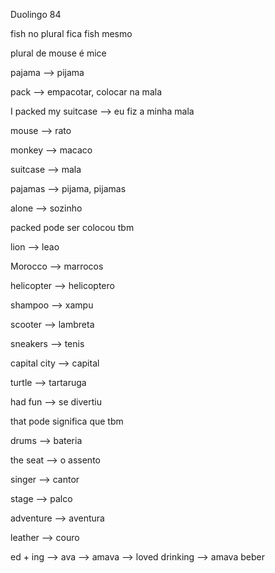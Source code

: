 <p>Duolingo 84</p>
<p>fish no plural fica fish mesmo</p>
<p>plural de mouse é mice</p>

<p>pajama --> pijama</p>

<p>pack --> empacotar, colocar na mala</p>
<p>I packed my suitcase --> eu fiz a minha mala</p>

<p>mouse --> rato</p>
<p>monkey --> macaco</p>
<p>suitcase --> mala</p>
<p>pajamas --> pijama, pijamas</p>
<p>alone --> sozinho</p>
<p>packed pode ser colocou tbm</p>
<p>lion --> leao</p>
<p>Morocco --> marrocos</p>
<p>helicopter --> helicoptero</p>
<p>shampoo --> xampu</p>
<p>scooter --> lambreta</p>
<p>sneakers --> tenis</p>
<p>capital city --> capital</p>
<p>turtle --> tartaruga</p>
<p>had fun --> se divertiu</p>
<p>that pode significa que tbm</p>
<p>drums --> bateria</p>
<p>the seat --> o assento</p>
<p>singer --> cantor</p>
<p>stage --> palco</p>
<p>adventure --> aventura</p>
<p>leather --> couro</p>
<p>ed + ing --> ava --> amava --> loved drinking --> amava beber</p>

